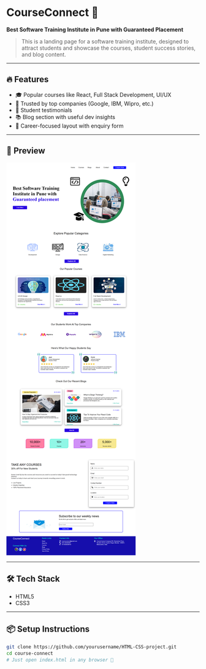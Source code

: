 # CourseConnect 🚀

**Best Software Training Institute in Pune with Guaranteed Placement**

> This is a landing page for a software training institute, designed to attract students and showcase the courses, student success stories, and blog content.

---

## 🔥 Features

- 🎓 Popular courses like React, Full Stack Development, UI/UX
- 🏢 Trusted by top companies (Google, IBM, Wipro, etc.)
- 🧠 Student testimonials
- 📚 Blog section with useful dev insights
- 💼 Career-focused layout with enquiry form

---

## 📸 Preview

![Landing Page Screenshot](Screenshot.png)

---

## 🛠️ Tech Stack

- HTML5
- CSS3


---

## 📦 Setup Instructions

```bash
git clone https://github.com/yourusername/HTML-CSS-project.git
cd course-connect
# Just open index.html in any browser 🚀
